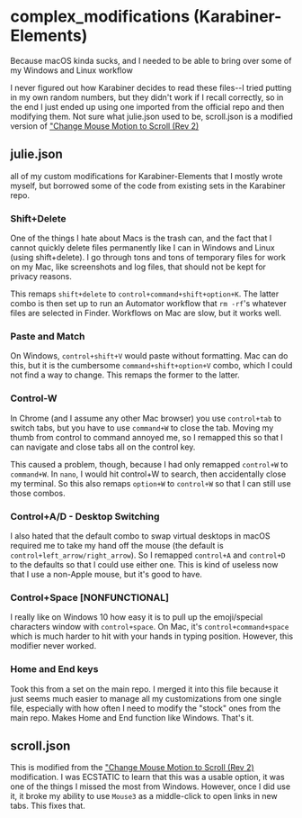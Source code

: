# complex_modifications (Karabiner-Elements)

Because macOS kinda sucks, and I needed to be able to bring over some of my Windows and Linux workflow

I never figured out how Karabiner decides to read these files--I tried putting in my own random numbers, but they didn't work if I recall correctly, so in the end I just ended up using one imported from the official repo and then modifying them. Not sure what julie.json used to be, scroll.json is a modified version of ["Change Mouse Motion to Scroll (Rev 2)](https://ke-complex-modifications.pqrs.org/#mouse_motion_to_scroll)

## julie.json

all of my custom modifications for Karabiner-Elements that I mostly wrote myself, but borrowed some of the code from existing sets in the Karabiner repo. 

### Shift+Delete

One of the things I hate about Macs is the trash can, and the fact that I cannot quickly delete files permanently like I can in Windows and Linux (using shift+delete). I go through tons and tons of temporary files for work on my Mac, like screenshots and log files, that should not be kept for privacy reasons. 

This remaps `shift+delete` to `control+command+shift+option+K`. The latter combo is then set up to run an Automator workflow that `rm -rf`'s whatever files are selected in Finder. Workflows on Mac are slow, but it works well. 

### Paste and Match

On Windows, `control+shift+V` would paste without formatting. Mac can do this, but it is the cumbersome `command+shift+option+V` combo, which I could not find a way to change. This remaps the former to the latter. 

### Control-W

In Chrome (and I assume any other Mac browser) you use `control+tab` to switch tabs, but you have to use `command+W` to close the tab. Moving my thumb from control to command annoyed me, so I remapped this so that I can navigate and close tabs all on the control key. 

This caused a problem, though, because I had only remapped `control+W` to `command+W`. In `nano`, I would hit control+W to search, then accidentally close my terminal. So this also remaps `option+W` to `control+W` so that I can still use those combos. 

### Control+A/D  -  Desktop Switching

I also hated that the default combo to swap virtual desktops in macOS required me to take my hand off the mouse (the default is `control+left_arrow/right_arrow`). So I remapped `control+A` and `control+D` to the defaults so that I could use either one. This is kind of useless now that I use a non-Apple mouse, but it's good to have. 

### Control+Space [NONFUNCTIONAL]

I really like on Windows 10 how easy it is to pull up the emoji/special characters window with `control+space`. On Mac, it's `control+command+space` which is much harder to hit with your hands in typing position. However, this modifier never worked. 

### Home and End keys

Took this from a set on the main repo. I merged it into this file because it just seems much easier to manage all my customizations from one single file, especially with how often I need to modify the "stock" ones from the main repo. Makes Home and End function like Windows. That's it. 

## scroll.json

This is modified from the ["Change Mouse Motion to Scroll (Rev 2)](https://ke-complex-modifications.pqrs.org/#mouse_motion_to_scroll) modification. I was ECSTATIC to learn that this was a usable option, it was one of the things I missed the most from Windows. However, once I did use it, it broke my ability to use `Mouse3` as a middle-click to open links in new tabs. This fixes that. 